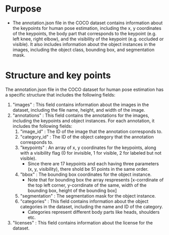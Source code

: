 # Purpose
* The annotation.json file in the COCO dataset contains information about the keypoints for human pose estimation, including the x, y coordinates of the keypoints, the body part that corresponds to the keypoint (e.g. left knee, right elbow), and the visibility of the keypoint (e.g. occluded or visible). It also includes information about the object instances in the images, including the object class, bounding box, and segmentation mask.

# Structure and key points
The annotation.json file in the COCO dataset for human pose estimation has a specific structure that includes the following fields:

1. "images" : This field contains information about the images in the dataset, including the file name, height, and width of the image.
2. "annotations" : This field contains the annotations for the images, including the keypoints and object instances. For each annotation, it includes the following fields:
    1. "image_id" : The ID of the image that the annotation corresponds to.
    2. "category_id" : The ID of the object category that the annotation corresponds to.
    3. "keypoints" : An array of x, y coordinates for the keypoints, along with a visibility flag (0 for invisible, 1 for visible, 2 for labeled but not visible).
        * Since there are 17 keypoints and each having three parameters (x, y, visibility), there shold be 51 points in the same order.
    4. "bbox" : The bounding box coordinates for the object instance.
        * Note that for bounding box the array respresents [x-corrdinate of the top left corner, y-corrdinate of the same, width of the bounding box, height of the bounding box]
    5. "segmentation" : The segmentation mask for the object instance.
    6. "categories" : This field contains information about the object categories in the dataset, including the name and ID of the category.
        * Categories represent different body parts like heads, shoulders etc.
3. "licenses" : This field contains information about the license for the dataset.
